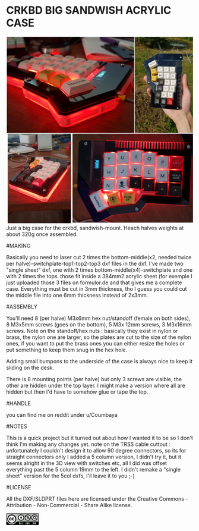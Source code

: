 # CRKBD BIG SANDWISH ACRYLIC CASE
![pic](https://github.com/Koumbaya/crkbd_big_acry_case/blob/master/pictures/collage.jpg?raw=true)
Just a big case for the crkbd, sandwish-mount.
Heach halves weights at about 320g once assembled.


#MAKING

Basically you need to laser cut 2 times the bottom-middle(x2, needed twice per halve)-switchplate-top1-top2-top3 dxf files in the dxf.
I've made two "single sheet" dxf, one with 2 times bottom-middle(x4)-switchplate and one with 2 times the tops. those fit inside a 384mm2 acrylic sheet (for exemple I just uploaded those 3 files on formulor.de and that gives me a complete case.
Everything must be cut in 3mm thickness, tho I guess you could cut the middle file into one 6mm thickness instead of 2x3mm.


#ASSEMBLY

You'll need 8 (per halve) M3x6mm hex nut/standoff (female on both sides), 8 M3x5mm screws (goes on the bottom), 5 M3x 12mm screws, 3 M3x16mm screws.
Note on the standoff/hex nuts : basically they exist in nylon or brass, the nylon one are larger, so the plates are cut to the size of the nylon ones, if you want to put the brass ones you can either resize the holes or put something to keep them snug in the hex hole.

Adding small bumpons to the underside of the case is always nice to keep it sliding on the desk.

There is 8 mounting points (per halve) but only 3 screws are visible, the other are hidden under the top layer. I might make a version where all are hidden but then I'd have to somehow glue or tape the top.


#HANDLE

you can find me on reddit under u/Coumbaya

#NOTES

This is a quick project but it turned out about how I wanted it to be so I don't think I'm making any changes yet.
note on the TRSS cable cuttout : unfortunately I couldn't design it to allow 90 degree connectors, so its for straight connectors only
I added a 5 column version, I didn't try it, but it seems alright in the 3D view with switches etc, all I did was offset everything past the 5 column 19mm to the left. I didn't remake a "single sheet" version for the 5col dxfs, I'll leave it to you ;-)

#LICENSE

All the DXF/SLDPRT files here are licensed under the Creative Commons - Attribution - Non-Commercial - Share Alike license.

![CC](https://github.com/Koumbaya/crkbd_big_acry_case/blob/master/pictures/creativecommons.png?raw=true)
